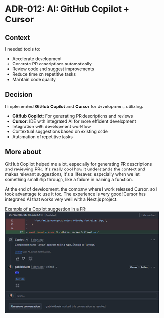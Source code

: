 # ADR-012: AI: GitHub Copilot + Cursor

## Context

I needed tools to:

- Accelerate development
- Generate PR descriptions automatically
- Review code and suggest improvements
- Reduce time on repetitive tasks
- Maintain code quality

## Decision

I implemented **GitHub Copilot** and **Cursor** for development, utilizing:

- **GitHub Copilot**: For generating PR descriptions and reviews
- **Cursor**: IDE with integrated AI for more efficient development
- Integration with development workflow
- Contextual suggestions based on existing code
- Automation of repetitive tasks

## More about

GitHub Copilot helped me a lot, especially for generating PR descriptions and
reviewing PRs. It's really cool how it understands the context and makes
relevant suggestions, it's a lifesaver. especially when we let something small
slip through, like a failure in naming a function.

At the end of development, the company where I work released Cursor, so I took
advantage to use it too. The experience is very good! Cursor has integrated AI
that works very well with a Next.js project.

Example of a Copilot suggestion in a PR:
![GitHub Copilot suggesting improvements in a PR](/public/assets/images/blog/architecture-decisions/copilot.png)
